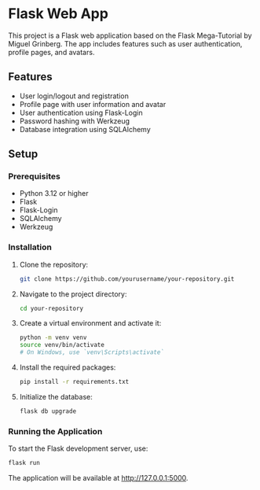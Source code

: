 # Flask Web App

This project is a Flask web application based on the Flask Mega-Tutorial by Miguel Grinberg. The app includes features such as user authentication, profile pages, and avatars.

## Features

- User login/logout and registration
- Profile page with user information and avatar
- User authentication using Flask-Login
- Password hashing with Werkzeug
- Database integration using SQLAlchemy

## Setup

### Prerequisites

- Python 3.12 or higher
- Flask
- Flask-Login
- SQLAlchemy
- Werkzeug

### Installation

1. Clone the repository:

   ```bash
   git clone https://github.com/yourusername/your-repository.git

2. Navigate to the project directory:
   ```bash
   cd your-repository

4. Create a virtual environment and activate it:
   ```bash
   python -m venv venv
   source venv/bin/activate
   # On Windows, use `venv\Scripts\activate`

6. Install the required packages:
   ```bash
   pip install -r requirements.txt

8. Initialize the database:
   ```bash
   flask db upgrade

### Running the Application
To start the Flask development server, use:
```bash
flask run
```
The application will be available at http://127.0.0.1:5000.
